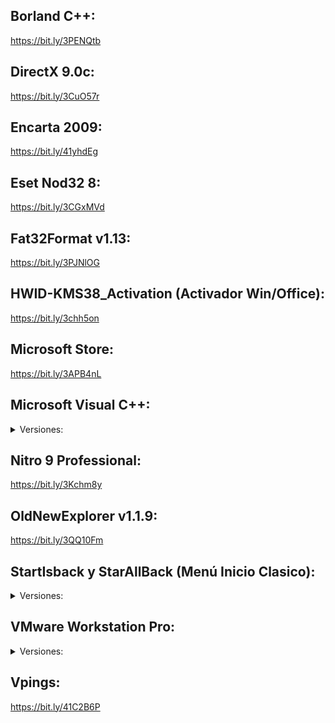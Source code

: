 ## Borland C++:

https://bit.ly/3PENQtb


## DirectX 9.0c:

https://bit.ly/3CuO57r


## Encarta 2009:

https://bit.ly/41yhdEg


## Eset Nod32 8:

https://bit.ly/3CGxMVd


## Fat32Format v1.13:

https://bit.ly/3PJNlOG


## HWID-KMS38_Activation (Activador Win/Office):

https://bit.ly/3chh5on


## Microsoft Store:

https://bit.ly/3APB4nL


## Microsoft Visual C++:

<details><summary>Versiones:</summary>

### Basic, 2002-2003, Basic-C++:

https://bit.ly/3N78moR


### 2005:

https://bit.ly/43VisiF


### 2008:

https://bit.ly/3n1voml


### 2010:

https://bit.ly/3Awg444


### 2010 Tools for Office Runtime:

https://bit.ly/3n1xH8Z


### 2012:

https://bit.ly/3L4xbPA


### 2013:

https://bit.ly/3n1Wdqt


### 2015-2019:

https://bit.ly/3ows2YQ


### 2022:

https://bit.ly/3oEfjU4

</details>


## Nitro 9 Professional:

https://bit.ly/3Kchm8y


## OldNewExplorer v1.1.9:

https://bit.ly/3QQ10Fm


## StartIsback y StarAllBack (Menú Inicio Clasico):

<details><summary>Versiones:</summary>

### v1.7.6 (Windows 8.1):

https://bit.ly/3CpzJ81


### v2.9.19 (Windows 10):

https://bit.ly/3pEiCba


### v3.6.3 (Windows 11):

https://bit.ly/3dRJkul

</details>


## VMware Workstation Pro:

<details><summary>Versiones:</summary>

### VMware Workstation 11 Pro:

https://bit.ly/3L6Hq5M

### VMware Workstation 12 Pro:

https://bit.ly/3Hagxga

### VMware Workstation 14 Pro:

https://bit.ly/3LpqJEa

### VMware Workstation 15.5 Pro:

https://bit.ly/40Ak4ev

### VMware Workstation 16 Pro:

https://bit.ly/41CJPfN

</details>


## Vpings:

https://bit.ly/41C2B6P
